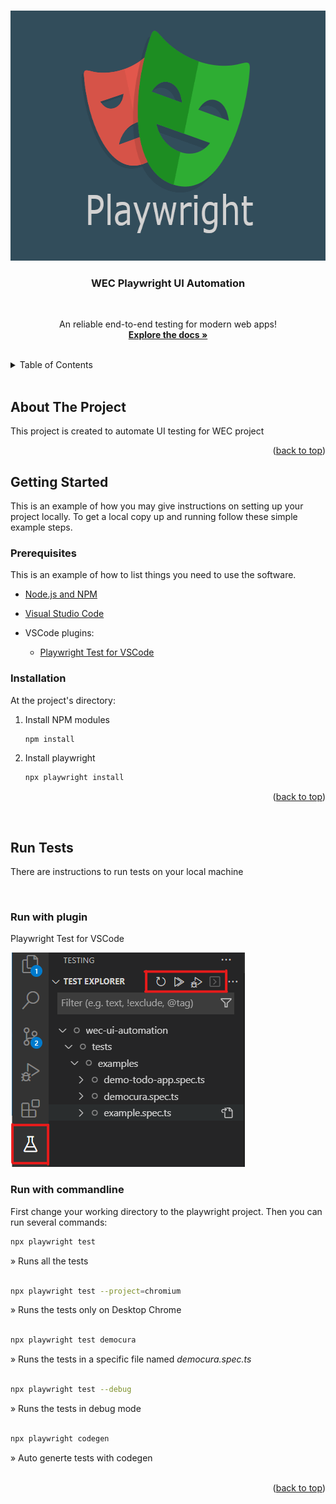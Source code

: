 <a name="readme-top"></a>

<!-- PROJECT LOGO -->
<br />
<div align="center">
<img src="images/logo.png" alt="Logo" width="646" height="400">

  <br>
  <h3 align="center">WEC Playwright UI Automation</h3>

  <br>
  <p align="center">
    An reliable end-to-end testing for modern web apps!
    <br />
    <a href="https://playwright.dev/"><strong>Explore the docs »</strong></a>
    <br />
  </p>
</div>
<br>

<!-- TABLE OF CONTENTS -->
<details>
  <summary>Table of Contents</summary>
  <ol>
    <li>
      <a href="#about-the-project">About The Project</a>
    </li>
    <li>
      <a href="#getting-started">Getting Started</a>
      <ul>
        <li><a href="#prerequisites">Prerequisites</a></li>
        <li><a href="#installation">Installation</a></li>
      </ul>
    </li>
    <li>
      <a href="#run-tests">How to run tests</a>
      <ul>
        <li><a href="#run-with-plugin">Run tests with plugin</a></li>
        <li><a href="#run-with-commandline">Run tests with commandline</a></li>
      </ul>
    </li>
  </ol>
</details>
<br>

<!-- ABOUT THE PROJECT -->
## About The Project
This project is created to automate UI testing for WEC project

<p align="right">(<a href="#readme-top">back to top</a>)</p>

<!-- GETTING STARTED -->
## Getting Started

This is an example of how you may give instructions on setting up your project locally.
To get a local copy up and running follow these simple example steps.

### Prerequisites

This is an example of how to list things you need to use the software.

* [Node.js and NPM](https://docs.npmjs.com/downloading-and-installing-node-js-and-npm)

* [Visual Studio Code](https://code.visualstudio.com/download)

* VSCode plugins:
  - [Playwright Test for VSCode](https://marketplace.visualstudio.com/items?itemName=ms-playwright.playwright)

### Installation

At the project's directory:

1. Install NPM modules
   ```sh
   npm install
   ```
2. Install playwright
   ```sh
   npx playwright install
   ```

<p align="right">(<a href="#readme-top">back to top</a>)</p>

<br>

<!-- Run tests -->
## Run Tests
There are instructions to run tests on your local machine

<br>

### Run with plugin
Playwright Test for VSCode

<img src="images/run-with-plugin.png" alt="run-with-plugin">

<br>

### Run with commandline
First change your working directory to the playwright project.
Then you can run several commands:

```sh
npx playwright test
```
» Runs all the tests
<br>
<br>

```sh
npx playwright test --project=chromium
```
» Runs the tests only on Desktop Chrome
<br>
<br>

```sh
npx playwright test democura
```
» Runs the tests in a specific file named *democura.spec.ts*
<br>
<br>

```sh
npx playwright test --debug
```
» Runs the tests in debug mode
<br>
<br>

```sh
npx playwright codegen
```
» Auto generte tests with codegen
<br>
<br>


<p align="right">(<a href="#readme-top">back to top</a>)</p>

